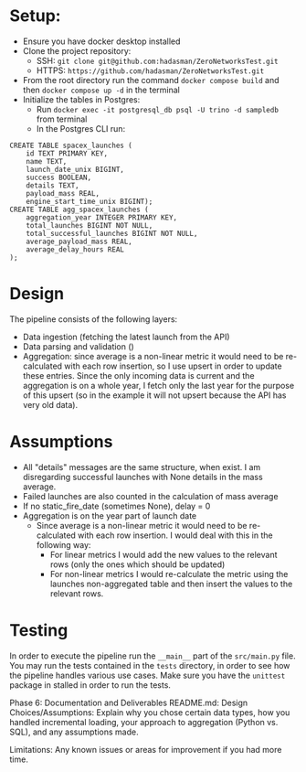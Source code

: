 # Setup:
- Ensure you have docker desktop installed
- Clone the project repository:
  - SSH: `git clone git@github.com:hadasman/ZeroNetworksTest.git`
  - HTTPS: `https://github.com/hadasman/ZeroNetworksTest.git` 
- From the root directory run the command `docker compose build` and then `docker compose up -d` in the terminal
- Initialize the tables in Postgres:
    - Run `docker exec -it postgresql_db psql -U trino -d sampledb ` from terminal
    - In the Postgres CLI run:
```
CREATE TABLE spacex_launches (
    id TEXT PRIMARY KEY,
    name TEXT,
    launch_date_unix BIGINT,
    success BOOLEAN,
    details TEXT,
    payload_mass REAL,
    engine_start_time_unix BIGINT);
CREATE TABLE agg_spacex_launches (
    aggregation_year INTEGER PRIMARY KEY,
    total_launches BIGINT NOT NULL,
    total_successful_launches BIGINT NOT NULL,
    average_payload_mass REAL,
    average_delay_hours REAL
);
```

# Design
The pipeline consists of the following layers:
- Data ingestion (fetching the latest launch from the API)
- Data parsing and validation ()
- Aggregation: since average is a non-linear metric it would need to be re-calculated with each row insertion, so I use 
  upsert in order to update these entries. Since the only incoming data is current and the aggregation is on a whole 
  year, I fetch only the last year for the purpose of this upsert (so in the example it will not upsert because the API has very old data).
  

# Assumptions
- All "details" messages are the same structure, when exist. I am disregarding successful launches with None details in the mass average.
- Failed launches are also counted in the calculation of mass average
- If no static_fire_date (sometimes None), delay = 0
- Aggregation is on the year part of launch date
    - Since average is a non-linear metric it would need to be re-calculated with each row insertion. I would
    deal with this in the following way:
        - For linear metrics I would add the new values to the relevant rows (only the ones which should be updated)
        - For non-linear metrics I would re-calculate the metric using the launches non-aggregated table and then insert
            the values to the relevant rows.

# Testing
In order to execute the pipeline run the `__main__` part of the `src/main.py` file.
You may run the tests contained in the `tests` directory, in order to see how the pipeline handles various use cases.
Make sure you have the `unittest` package in stalled in order to run the tests.


Phase 6: Documentation and Deliverables
README.md:
Design Choices/Assumptions: Explain why you chose certain data types, how you handled incremental loading, your approach to aggregation (Python vs. SQL), and any assumptions made.

Limitations: Any known issues or areas for improvement if you had more time.